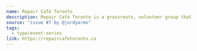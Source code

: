 ```yaml
---
name: Repair Café Toronto
description: Repair Café Toronto is a grassroots, volunteer group that organizes events where neighbours help neighbours learn how to repair. Our events are hosted by local community centres, branches of the Toronto Public Library and other community-based organizations. The video below was filmed at a recent Repair Café event. You can meet some of the volunteers and fixers, and see what it’s like to visit a Repair Café.
source: "issue #7 by @jordyarms"
tags:
  - type/event-series
link: https://repaircafetoronto.ca
---
```

